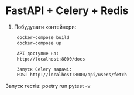 
# FastAPI + Celery + Redis


1. Побудувати контейнери:
   ```bash
    docker-compose build
    docker-compose up

    API доступне на:
    http://localhost:8000/docs
   
    Запуск Celery задачі:
    POST http://localhost:8000/api/users/fetch

Запуск тестів:
poetry run pytest -v
